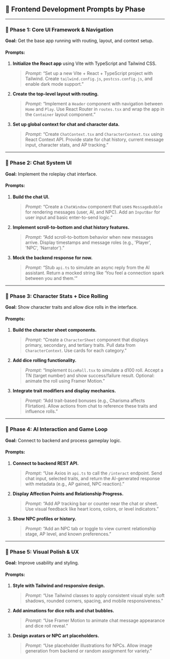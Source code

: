 
## 🧭 **Frontend Development Prompts by Phase**

----------

### 🔹 **Phase 1: Core UI Framework & Navigation**

**Goal:** Get the base app running with routing, layout, and context setup.

#### Prompts:

1.  **Initialize the React app** using Vite with TypeScript and Tailwind CSS.
    
    > _Prompt:_ “Set up a new Vite + React + TypeScript project with Tailwind. Create `tailwind.config.js`, `postcss.config.js`, and enable dark mode support.”
    
2.  **Create the top-level layout with routing.**
    
    > _Prompt:_ “Implement a `Header` component with navigation between `Home` and `Play`. Use React Router in `routes.tsx` and wrap the app in the `Container` layout component.”
    
3.  **Set up global context for chat and character data.**
    
    > _Prompt:_ “Create `ChatContext.tsx` and `CharacterContext.tsx` using React Context API. Provide state for chat history, current message input, character stats, and AP tracking.”
    

----------

### 🔹 **Phase 2: Chat System UI**

**Goal:** Implement the roleplay chat interface.

#### Prompts:

1.  **Build the chat UI.**
    
    > _Prompt:_ “Create a `ChatWindow` component that uses `MessageBubble` for rendering messages (user, AI, and NPC). Add an `InputBar` for user input and basic enter-to-send logic.”
    
2.  **Implement scroll-to-bottom and chat history features.**
    
    > _Prompt:_ “Add scroll-to-bottom behavior when new messages arrive. Display timestamps and message roles (e.g., 'Player', 'NPC', 'Narrator').”
    
3.  **Mock the backend response for now.**
    
    > _Prompt:_ “Stub `api.ts` to simulate an async reply from the AI assistant. Return a mocked string like ‘You feel a connection spark between you and them.’”
    

----------

### 🔹 **Phase 3: Character Stats + Dice Rolling**

**Goal:** Show character traits and allow dice rolls in the interface.

#### Prompts:

1.  **Build the character sheet components.**
    
    > _Prompt:_ “Create a `CharacterSheet` component that displays primary, secondary, and tertiary traits. Pull data from `CharacterContext`. Use cards for each category.”
    
2.  **Add dice rolling functionality.**
    
    > _Prompt:_ “Implement `DiceRoll.tsx` to simulate a d100 roll. Accept a TN (target number) and show success/failure result. Optional: animate the roll using Framer Motion.”
    
3.  **Integrate trait modifiers and display mechanics.**
    
    > _Prompt:_ “Add trait-based bonuses (e.g., Charisma affects Flirtation). Allow actions from chat to reference these traits and influence rolls.”
    

----------

### 🔹 **Phase 4: AI Interaction and Game Loop**

**Goal:** Connect to backend and process gameplay logic.

#### Prompts:

1.  **Connect to backend REST API.**
    
    > _Prompt:_ “Use Axios in `api.ts` to call the `/interact` endpoint. Send chat input, selected traits, and return the AI-generated response with metadata (e.g., AP gained, NPC reaction).”
    
2.  **Display Affection Points and Relationship Progress.**
    
    > _Prompt:_ “Add AP tracking bar or counter near the chat or sheet. Use visual feedback like heart icons, colors, or level indicators.”
    
3.  **Show NPC profiles or history.**
    
    > _Prompt:_ “Add an NPC tab or toggle to view current relationship stage, AP level, and known preferences.”
    

----------

### 🔹 **Phase 5: Visual Polish & UX**

**Goal:** Improve usability and styling.

#### Prompts:

1.  **Style with Tailwind and responsive design.**
    
    > _Prompt:_ “Use Tailwind classes to apply consistent visual style: soft shadows, rounded corners, spacing, and mobile responsiveness.”
    
2.  **Add animations for dice rolls and chat bubbles.**
    
    > _Prompt:_ “Use Framer Motion to animate chat message appearance and dice roll reveal.”
    
3.  **Design avatars or NPC art placeholders.**
    
    > _Prompt:_ “Use placeholder illustrations for NPCs. Allow image generation from backend or random assignment for variety.”